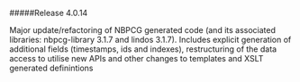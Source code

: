 #####Release 4.0.14

Major update/refactoring of NBPCG generated code (and its associated libraries: nbpcg-library 3.1.7 and lindos 3.1.7).
Includes explicit generation of additional fields (timestamps, ids and indexes), restructuring of the data access to utilise new APIs and other 
changes to templates and XSLT generated definintions


